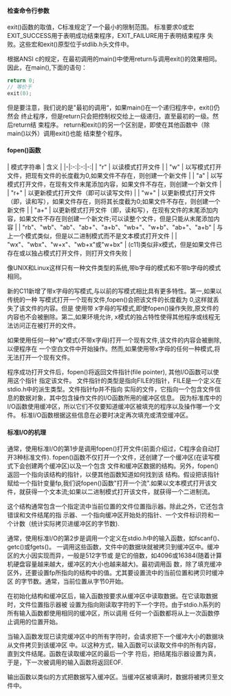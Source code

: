#### 检查命令行参数
exit()函数的取值，C标准规定了一个最小的限制范围。
标准要求0或宏EXIT_SUCCESS用于表明成功结束程序，EXIT_FAILURE用于表明结束程序
失败。这些宏和exit()原型位于stdlib.h头文件中。

根据ANSI c的规定，在最初调用的main()中使用return与调用exit()的效果相同。
因此，在main(),下面的语句：
```c
return 0;
// 等价于
exit(0);
```
但是要注意，我们说的是"最初的调用“，如果main()在一个递归程序中，exit()仍然会
终止程序，但是return只会把控制权交给上一级递归，直至最初的一级。然后return结
束程序。
return和exit()的另一个区别是，即使在其他函数中（除main()以外）调用exit()也能
结束整个程序。


#### fopen()函数
| 模式字符串 | 含义 |
|-|:-:|:-:|-:|
| "r" | 以读模式打开文件 |
| "w" | 以写模式打开文件，把现有文件的长度截为0,如果文件不存在，则创建一个新文件 |
| "a" | 以写模式打开文件，在现有文件末尾添加内容，如果文件不存在，则创建一个新文件 |
| "r+" | 以更新模式打开文件（即可以读写文件) |
| "w+" | 以更新模式打开文件（即，读和写），如果文件存在，则将其长度截为0;如果文件不存在，则创建一个新文件 |
| "a+" | 以更新模式打开文件（即，读和写），在现有文件的末尾添加内容，如果文件不存在则创建一个新文件;可以读整个文件，但是只能从末尾添加内容 |
| "rb"、"wb"、"ab"、"ab+"、"a+b"、"wb+"、"w+b"、"ab+"、"a+b" | 与上一个模式类似，但是以二进制模式而不是文本模式打开文件 |
| "wx"、"wbx"、"w+x"、"wb+x"或"w+bx" | (c11)类似非x模式，但是如果文件已存在或以独占模式打开文件，则打开文件失败 |


像UNIX和Linux这样只有一种文件类型的系统,带b字母的模式和不带b字母的模式相同。

新的C11新增了带x字母的写模式,与以前的写模式相比具有更多特性。第一,如果以传统的一种
写模式打开一个现有文件,fopen()会把该文件的长度截为 0,这样就丢失了该文件的内容。但是
使用带 x字母的写模式,即使fopen()操作失败,原文件的内容也不会被删除。第二,如果环境允许,
x模式的独占特性使得其他程序或线程无法访问正在被打开的文件。

如果使用任何一种"w"模式(不带x字母)打开一个现有文件,该文件的内容会被删除,以便程序在
一个空白文件中开始操作。然而,如果使用带x字母的任何一种模式,将无法打开一个现有文件。

程序成功打开文件后，fopen()将返回文件指针(file pointer), 其他I/O函数可以使用这个指针
指定该文件。
文件指针的类型是指向FILE的指针，FILE是一个定义在stdio.h中的派生类型。文件指针fp并不指向
实际的文件，它指向一个包含文件信息的数据对象，其中包含操作文件的I/O函数所用的缓冲区信息。
因为标准库中的I/O函数使用缓冲区，所以它们不仅要知道缓冲区被填充的程序以及操作哪一个文件。
标准I/O函数根据这些信息在必要时决定再次填充或清空缓冲区。


#### 标准I/O的机理
通常，使用标准I/O的第1步是调用fopen()打开文件(前面介绍过，C程序会自动打开3种标准文件).
fopen()函数不仅打开一个文件，还创建了一个缓冲区(在读写模式下会创建两个缓冲区)以及一个包含
文件和缓冲区数据的结构。另外，fopen()返回一个指向该结构的指针，以便其他函数知道如何找到该
结构。假设把该指针赋给一个指针变量fp,我们说fopen()函数"打开一个流".如果以文本模式打开该文
件，就获得一个文本流;如果以二进制模式打开该文件，就获得一个二进制流。

这个结构通常包含一个指定流中当前位置的文件位置指示器。除此之外，它还包含错误和文件结尾的指
示器、一个指向缓冲区开始处的指针、一个文件标识符和一个计数（统计实际拷贝进缓冲区的字节数).

通常，使用标准I/O的第2步是调用一个定义在stdio.h中的输入函数，如fscanf()、getc()或fgets()。
一调用这些函数，文件中的数据块就被拷贝到缓冲区中。缓冲区的大小因实现而异，一般是512字节或
是它的倍数，如4096或16384(随着计算机硬盘容量越来越大，缓冲区的大小也越来越大)。最初调用函
数，除了填充缓冲区外，还要设置fp所指向的结构中的值。尤其要设置流中的当前位置和拷贝时缓冲区
的字节数。通常，当前位置从字节0开始。

在初始化结构和缓冲区后，输入函数按要求从缓冲区中读取数据。在它读取数据时，文件位置指示器被
设置为指向刚读取字符的下一个字符。由于stdio.h系列的所有输入函数都使用相同的缓冲区，所以调用
任何一个函数都将从上一次函数停止调用的位置开始。

当输入函数发现已读完缓冲区中的所有字符时，会请求把下一个缓冲大小的数据块从文件拷贝到该缓冲区
中。以这种方式，输入函数可以读取文件中的所有内容，直到文件结尾。函数在读取缓冲区的最后一个字
符后，把结尾指示器设置为真，于是，下一次被调用的输入函数将返回EOF.

输出函数以类似的方式把数据写入缓冲区。当缓冲区被填满时，数据将被拷贝至文件中。


